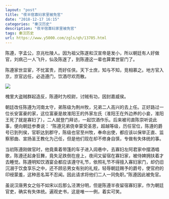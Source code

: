 ```yaml
---
layout: "post"
title: "夜半宿寡妇家里被免官"
date: "2018-12-17 16:15"
categories: "秦汉历史"
description: "夜半宿寡妇家里被免官"
tags: 秦汉历史
url: https://www.y5000.com/zgls/qh/13705.html
---
```






陈遵，字孟公，京兆杜陵人。因为祖父陈遂和汉宣帝是发小，所以朝廷有人好做官，刘病己一人飞升，仙及陈遂了，到陈遵这一辈也算累世宦门了。

陈遵家世显宦，不忧富贵，而好任侠。天下士庶，知与不知，竞相慕之。地方官入京，京官远任，必造遵门，饮酒尽欢而散。

![](https://img.y5000.com/uploads/allimg/170216/8-1F21609232I33.jpg)

槐里大盗贼群起造反，陈遵时为校尉，讨贼有功，因封嘉威侯。

朝廷改任陈遵为河南太守，弟陈级为荆州牧，兄弟二人高兴的去上任。正好路过一位长安富豪的家，这位富豪是故淮阳王的外家左氏（淮阳王在外边养的小妾，淮阳王死了就是寡妇了），二人就登门拜访，一起饮酒作乐。后来被司直陈崇听说此事，便向朝廷参奏说：
“陈遵兄弟侥幸蒙受圣恩，超越等级，历任官位，陈遵的爵号已到列侯，官职达到郡守，陈级也官至州牧，奉命出使，都应该以保举正直、监察邪曲、宣扬圣王教化为己任，但是他们现在却不修身自慎，专做有失体统的事。

当初陈遵刚做官时，他竟乘着带篷的车子进入闾巷中，去寡妇左阿君家中摆酒唱歌，陈遵还起身狂舞，竟失足跌倒在座上，夜间又留宿在寡妇家，被侍婢拥扶着才去睡觉。陈遵明知饮酒宴会都应该遵守礼节，依照礼节不得擅入寡妇家门，却仍旧沉溺于饮食享乐之中，还不顾忌男女有别的礼规，轻辱朝廷赐予的爵号，使官府的印绶蒙羞，这种恶名耳不忍闻。因此请求将他们二人一同免职。”陈遵因此被免官。

虽说汉唐男女之俗不如宋以后那么泾渭分明，但是陈遵半夜留宿寡妇家，作为朝廷官吏，确实有失体统。遍观史书，这是唯一一例，着实可笑。
